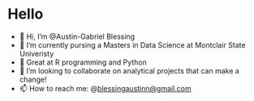 # Hello
- 👋 Hi, I’m @Austin-Gabriel Blessing
- 👀 I’m currently pursing a Masters in Data Science at Montclair State Univeristy
- 🌱 Great at R programming and Python
- 💞️ I’m looking to collaborate on analytical projects that can make a change!
- 📫 How to reach me: @blessingaustinn@gmail.com

<!---
Austin-Gabriel/Austin-Gabriel is a ✨ special ✨ repository because its `README.md` (this file) appears on your GitHub profile.
You can click the Preview link to take a look at your changes.
--->
